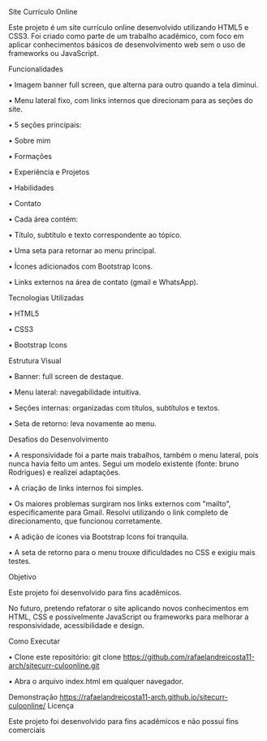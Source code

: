 Site Currículo Online

Este projeto é um site currículo online desenvolvido utilizando HTML5 e CSS3.
Foi criado como parte de um trabalho acadêmico, com foco em aplicar conhecimentos básicos de desenvolvimento web sem o uso de frameworks ou JavaScript.

Funcionalidades

• Imagem banner full screen, que alterna para outro quando a tela diminui.

• Menu lateral fixo, com links internos que direcionam para as seções do site.

• 5 seções principais: 

• Sobre mim

• Formações

• Experiência e Projetos

• Habilidades

• Contato

• Cada área contém: 

• Título, subtítulo e texto correspondente ao tópico.

• Uma seta para retornar ao menu principal.

• Ícones adicionados com Bootstrap Icons.

• Links externos na área de contato (gmail e WhatsApp).

Tecnologias Utilizadas

• HTML5

• CSS3

• Bootstrap Icons

Estrutura Visual

• Banner: full screen de destaque.

• Menu lateral: navegabilidade intuitiva.

• Seções internas: organizadas com títulos, subtítulos e textos.

• Seta de retorno: leva novamente ao menu.

Desafios do Desenvolvimento

• A responsividade foi a parte mais trabalhos, também o menu lateral, pois nunca havia feito um antes. Segui um modelo existente (fonte: bruno Rodrigues) e realizei adaptações.

• A criação de links internos foi simples.

• Os maiores problemas surgiram nos links externos com "mailto", especificamente para Gmail. Resolvi utilizando o link completo de direcionamento, que funcionou corretamente.

• A adição de ícones via Bootstrap Icons foi tranquila.

• A seta de retorno para o menu trouxe dificuldades no CSS e exigiu mais testes.

Objetivo

Este projeto foi desenvolvido para fins acadêmicos.

No futuro, pretendo refatorar o site aplicando novos conhecimentos em HTML, CSS e possivelmente JavaScript ou frameworks para melhorar a responsividade, acessibilidade e design.

Como Executar

• Clone este repositório: git clone https://github.com/rafaelandreicosta11-arch/sitecurr-culoonline.git

• Abra o arquivo index.html em qualquer navegador.

Demonstração
 https://rafaelandreicosta11-arch.github.io/sitecurr-culoonline/
Licença

Este projeto foi desenvolvido para fins acadêmicos e não possui fins comerciais
